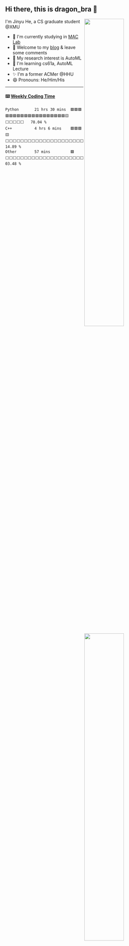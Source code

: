 ## Hi there, this is dragon_bra 👋

[<img align="right" width="50%" src="https://github-readme-stats.vercel.app/api?username=dragonbra&theme=dark&show_icons=true)">](https://metrics.lecoq.io/dragonbra#gh-dark-mode-only)
[<img align="right" width="50%" src="https://github-readme-stats.vercel.app/api?username=dragonbra&theme=vue&show_icons=true)">](https://metrics.lecoq.io/dragonbra#gh-light-mode-only)

I'm Jinyu He, a CS graduate student @XMU

- 📜 I'm currently studying in [MAC Lab](https://mac.xmu.edu.cn/)
- 💬 Welcome to my [blog](https://dragonbra.github.io/) & leave some comments
- 🔭 My research interest is AutoML
- 🌱 I'm learning cs61a, AutoML Lecture
- ✨ I'm a former ACMer @HHU
- 😄 Pronouns: He/Him/His

---
#### ⌨️ [Weekly Coding Time](https://wakatime.com/dashboard)

<!--START_SECTION:waka-->

```text
Python       21 hrs 30 mins  🟩🟩🟩🟩🟩🟩🟩🟩🟩🟩🟩🟩🟩🟩🟩🟩🟩🟩🟩🟨⬜⬜⬜⬜⬜   78.04 %
C++          4 hrs 6 mins    🟩🟩🟩🟨⬜⬜⬜⬜⬜⬜⬜⬜⬜⬜⬜⬜⬜⬜⬜⬜⬜⬜⬜⬜⬜   14.89 %
Other        57 mins         🟩⬜⬜⬜⬜⬜⬜⬜⬜⬜⬜⬜⬜⬜⬜⬜⬜⬜⬜⬜⬜⬜⬜⬜⬜   03.48 %
```

<!--END_SECTION:waka-->

<!--
**dragonbra/dragonbra** is a  _special_ ✨ repository because its `README.md` (this file) appears on your GitHub profile.

Here are some ideas to get you started:


- 🌱 I’m currently learning ...
- 👯 I’m looking to collaborate on ...
- 🤔 I’m looking for help with ...
- 💬 Ask me about ...
- 📫 How to reach me: ...
- 😄 Pronouns: ...
- ⚡ Fun fact: ...
-->
